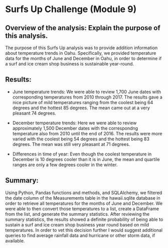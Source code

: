 # Surfs Up Challenge (Module 9)

## Overview of the analysis: Explain the purpose of this analysis.
  The purpose of this Surfs Up analysis was to provide addition information about temperature trends in Oahu. Specifically, we provided temperature data for the months of June and December in Oahu, in order to determine if a surf and ice cream shop business is sustainable year-round.

## Results: 
* June temperature trends: We were able to review 1,700 June dates with corresponding temperatures from 2010 through 2017.  The results gave a nice picture of mild temperatures ranging from the coolest being 64 degrees and the hottest 85 degrees. The mean came out at a very pleasant 74 degrees.  

* December temperature trends: Here we were able to review approximately 1,500 December dates with the correspondng temperature also from 2010 until the end of 2016.  The results were more varied with the coolest being 54 degrees and the hottest being 83 degrees.  The mean was still very pleasant at 71 degrees.

* Differences in time of year: Even though the coolest temperature in December is 10 degrees cooler than it is in June, the mean and quartile ranges are only a few degrees cooler in the winter.  

## Summary: 
  Using Python, Pandas functions and methods, and SQLAlchemy, we filtered the date column of the Measurements table in the hawaii.sqlite database in order to retrieve all temperatures for the months of June and December. We were able to then convert those temperatures to a list, create a DataFrame from the list, and generate the summary statistics. After reviewing the summary statistics, the results showed a definite probability of being able to sustain a surf and ice cream shop business year round based on mild temperatures. In order to vet this decision further I would suggest additional queries to find average rainfall data and hurricane or other storm data, if available.
